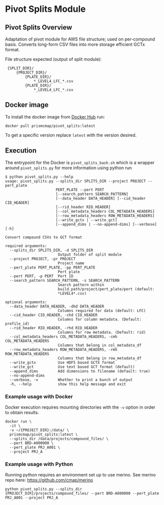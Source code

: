 # Pivot Splits Module

##  Pivot Splits Overview

Adaptation of pivot module for AWS file structure; used on per-compound basis. Converts long-form CSV files into more storage efficient GCTx format.

File structure expected (output of split module):
 ```
  {SPLIT_DIR}/
      {PROJECT_DIR}/
          {PLATE_DIR}/
              *_LEVEL4_LFC_*.csv
          {PLATE_DIR}/
              *_LEVEL4_LFC_*.csv
 ```     



## Docker image

To install the docker image from [Docker Hub](https://hub.docker.com/repository/docker/prismcmap/pivot_splits) run:

```
docker pull prismcmap/pivot_splits:latest
```

To get a specific version replace `latest` with the version desired.

## Execution

The entrypoint for the Docker is `pivot_splits_bash.sh` which is a wrapper around `pivot_splits.py` for more information using python run

```
$ python pivot_splits.py --help
usage: pivot_splits.py --splits_dir SPLITS_DIR --project PROJECT --pert_plate
                       PERT_PLATE --pert PERT
                       [--search_pattern SEARCH_PATTERN]
                       [--data_header DATA_HEADER] [--cid_header CID_HEADER]
                       [--rid_header RID_HEADER]
                       [--col_metadata_headers COL_METADATA_HEADERS]
                       [--row_metadata_headers ROW_METADATA_HEADERS]
                       [--write_gctx | --write_gct]
                       [--append_dims | --no-append-dims] [--verbose] [-h]

Convert compound CSVs to GCT format

required arguments:
  --splits_dir SPLITS_DIR, -d SPLITS_DIR
                        Output folder of split module
  --project PROJECT, -pr PROJECT
                        Project name
  --pert_plate PERT_PLATE, -pp PERT_PLATE
                        Pert plate
  --pert PERT, -p PERT  Pert ID
  --search_pattern SEARCH_PATTERN, -s SEARCH_PATTERN
                        Search pattern within
                        build_path/project/pert_plate/pert (default:
                        *LEVEL4*.csv)

optional arguments:
  --data_header DATA_HEADER, -dhd DATA_HEADER
                        Columns required for data (default: LFC)
  --cid_header CID_HEADER, -chd CID_HEADER
                        Columns for column metadata. (Default: profile_id)
  --rid_header RID_HEADER, -rhd RID_HEADER
                        Columns for row metadata. (Default: rid)
  --col_metadata_headers COL_METADATA_HEADERS, -cmh COL_METADATA_HEADERS
                        Columns that belong in col_metadata_df
  --row_metadata_headers ROW_METADATA_HEADERS, -rmh ROW_METADATA_HEADERS
                        Columns that belong in row_metadata_df
  --write_gctx          Use HDF5 based GCTX format
  --write_gct           Use text based GCT format (default)
  --append_dims         Add dimensions to filename (default: true)
  --no-append-dims
  --verbose, -v         Whether to print a bunch of output
  -h, --help            show this help message and exit

```

### Example usage with Docker
Docker execution requires mounting directories with the `-v` option in order to obtain results.


```
docker run \
  -it \
  -v ~/{PROJECT_DIR}:/data/ \
  prismcmap/pivot_splits:latest \
  --splits_dir /data/projects/compound_files/ \
  --pert BRD-A000000 \
  --pert_plate PRJ_A001 \
  --project PRJ_A
```


### Example usage with Python

Running python requires an environment set up to use merino. See merino repo here: https://github.com/cmap/merino

```
python pivot_splits.py --splits_dir {PROJECT_DIR}/projects/compound_files/ --pert BRD-A000000 --pert_plate PRJ_A001 --project PRJ_A
```
